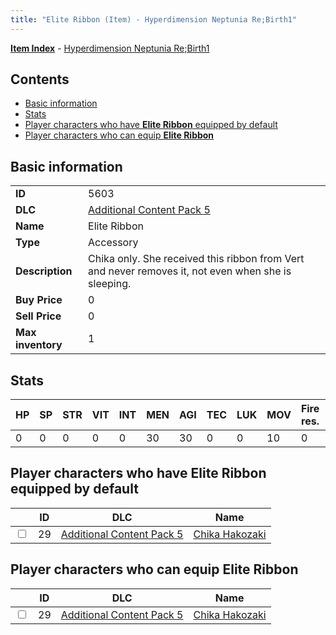 ```yaml
---
title: "Elite Ribbon (Item) - Hyperdimension Neptunia Re;Birth1"
---
```


[**Item Index**](/neptunia/rb1/item/index.html) - [Hyperdimension Neptunia Re;Birth1](/neptunia/rb1)

## Contents

- [Basic information](#basic-information)
- [Stats](#stats)
- [Player characters who have **Elite Ribbon** equipped by default](#player-characters-who-have-elite-ribbon-equipped-by-default)
- [Player characters who can equip **Elite Ribbon**](#player-characters-who-can-equip-elite-ribbon)

## Basic information

|   |   |
| -- | -- |
| **ID** | 5603 |
| **DLC** | [Additional Content Pack 5](/neptunia/rb1/dlc/14-pack5.html) |
| **Name** | Elite Ribbon |
| **Type** | Accessory |
| **Description** | Chika only. She received this ribbon from Vert and never removes it, not even when she is sleeping. |
| **Buy Price** | 0 |
| **Sell Price** | 0 |
| **Max inventory** | 1 |


## Stats

| HP | SP | STR | VIT | INT | MEN | AGI | TEC | LUK | MOV | Fire res. | Ice res. | Wind res. | Lightning res. |
| -- | -- | --- | --- | --- | --- | --- | --- | --- | --- | --------- | -------- | --------- | -------------- |
| 0 | 0 | 0 | 0 | 0 | 30 | 30 | 0 | 0 | 10 | 0 | 0 | 0 | 0 |


## Player characters who have **Elite Ribbon** equipped by default

|    | ID | DLC | Name |
| -- | -- | --- | ---- |
| <input type="checkbox" id="rb1-player-14-29" class="trackbox" /> | 29 | [Additional Content Pack 5](/neptunia/rb1/dlc/14-pack5.html) | [Chika Hakozaki](/neptunia/rb1/player/14-29-chika-hakozaki.html) |


## Player characters who can equip **Elite Ribbon**

|    | ID | DLC | Name |
| -- | -- | --- | ---- |
| <input type="checkbox" id="rb1-player-14-29" class="trackbox" /> | 29 | [Additional Content Pack 5](/neptunia/rb1/dlc/14-pack5.html) | [Chika Hakozaki](/neptunia/rb1/player/14-29-chika-hakozaki.html) |
